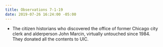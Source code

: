 ```yaml
---
title: Observations 7-1-19
date: 2019-07-26 16:24:00 -05:00
---
```


- The citizen historians who discovered the office of former Chicago city clerk and alderperson John Marcin, virtually untouched since 1984. They donated all the contents to UIC.
